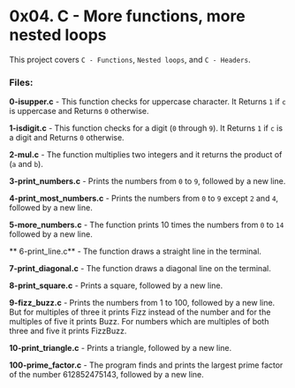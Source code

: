 
# 0x04. C - More functions, more nested loops
This project covers `C - Functions`, `Nested loops`, and `C - Headers`.

### Files:

**0-isupper.c** - This function checks for uppercase character. It Returns `1` if `c` is uppercase and Returns `0` otherwise.

**1-isdigit.c** - This function checks for a digit (`0` through `9`). It Returns `1` if `c` is a digit and Returns `0` otherwise.

**2-mul.c** - The function multiplies two integers and it returns the product of (`a` and `b`).

**3-print_numbers.c** - Prints the numbers from `0` to `9`, followed by a new line.

**4-print_most_numbers.c** - Prints the numbers from `0` to `9` except `2` and `4`, followed by a new line.

**5-more_numbers.c** - The function prints 10 times the numbers from `0` to `14` followed by a new line.

** 6-print_line.c** - The function draws a straight line in the terminal.

**7-print_diagonal.c** - The function draws a diagonal line on the terminal. 

**8-print_square.c** - Prints a square, followed by a new line.

**9-fizz_buzz.c** - Prints the numbers from 1 to 100, followed by a new line. But for multiples of three it prints Fizz instead of the number and for the multiples of five it prints Buzz. For numbers which are multiples of both three and five it prints FizzBuzz.

**10-print_triangle.c** - Prints a triangle, followed by a new line.

**100-prime_factor.c** - The program finds and prints the largest prime factor of the number 612852475143, followed by a new line.
